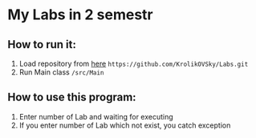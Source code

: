 # My Labs in 2 semestr
## How to run it:
    
   1. Load repository from [here](https://github.com/KrolikOVSky/Labs.git) `https://github.com/KrolikOVSky/Labs.git`
   2. Run Main class `/src/Main`
   
## How to use this program:
1. Enter number of Lab and waiting for executing
2. If you enter number of Lab which not exist, you catch exception
   